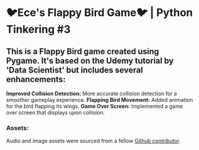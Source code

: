 # 🐦Ece's Flappy Bird Game🐦 | Python Tinkering #3

## This is a Flappy Bird game created using Pygame. It's based on the Udemy tutorial by 'Data Scientist' but includes several enhancements:

**Improved Collision Detection:** More accurate collision detection for a smoother gameplay experience.
**Flapping Bird Movement:** Added animation for the bird flapping its wings.
**Game Over Screen:** Implemented a game over screen that displays upon collision.

### Assets:
Audio and image assets were sourced from a fellow [Github contributor](https://github.com/zhaolingzhi/FlapPyBird-master).
